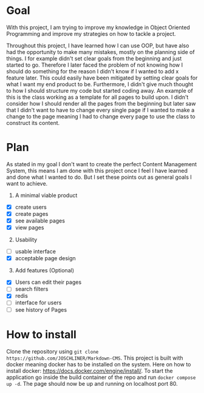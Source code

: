 # Goal
With this project, I am trying to improve my knowledge in Object Oriented Programming and improve my strategies on how to tackle a project.

Throughout this project, I have learned how I can use OOP, but have also had the opportunity to make  many mistakes, mostly on the planning side of things. I for example didn't set clear goals from the beginning and just started to go. Therefore I later faced the problem of not knowing how I should do something for the reason I didn't know if I wanted to add x feature later. This could easily have been mitigated by setting clear goals for what I want my end product to be. Furthermore, I didn't give much thought to how I should structure my code but started coding away. An example of this is the class working as a template for all pages to build upon. I didn't consider how I should render all the pages from the beginning but later saw that I didn't want to have to change every single page if I wanted to make a change to the page meaning I had to change every page to use the class to construct its content.

# Plan
As stated in my goal I don't want to create the perfect Content Management System, this means I am done with this project once I feel I have learned and done what I wanted to do. But I set these points out as general goals I want to achieve.

1. A minimal viable product
  - [x] create users
  - [x] create pages
  - [x] see available pages
  - [x] view pages
2. Usability
  - [ ] usable interface
  - [x] acceptable page design
3. Add features (Optional)
  - [x] Users can edit their pages
  - [ ] search filters
  - [x] redis
  - [ ] interface for users
  - [ ] see history of Pages

# How to install
Clone the repository using `git clone https://github.com/JOSCHLINER/Markdown-CMS`. This project is built with docker meaning docker has to be installed on the system. Here on how to install docker: https://docs.docker.com/engine/install/. To start the application go inside the build container of the repo and run `docker compose up -d`. The page should now be up and running on localhost port 80.
